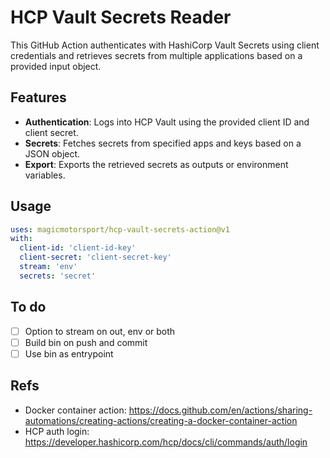 # HCP Vault Secrets Reader

This GitHub Action authenticates with HashiCorp Vault Secrets using client credentials and retrieves secrets from multiple applications based on a provided input object.

## Features
- **Authentication**: Logs into HCP Vault using the provided client ID and client secret.
- **Secrets**: Fetches secrets from specified apps and keys based on a JSON object.
- **Export**: Exports the retrieved secrets as outputs or environment variables.

## Usage

```yaml
uses: magicmotorsport/hcp-vault-secrets-action@v1
with:
  client-id: 'client-id-key'
  client-secret: 'client-secret-key'
  stream: 'env'
  secrets: 'secret'
```

## To do

- [ ] Option to stream on out, env or both
- [ ] Build bin on push and commit
- [ ] Use bin as entrypoint

## Refs

- Docker container action: https://docs.github.com/en/actions/sharing-automations/creating-actions/creating-a-docker-container-action
- HCP auth login: https://developer.hashicorp.com/hcp/docs/cli/commands/auth/login